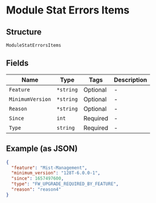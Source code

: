 
# Module Stat Errors Items

## Structure

`ModuleStatErrorsItems`

## Fields

| Name | Type | Tags | Description |
|  --- | --- | --- | --- |
| `Feature` | `*string` | Optional | - |
| `MinimumVersion` | `*string` | Optional | - |
| `Reason` | `*string` | Optional | - |
| `Since` | `int` | Required | - |
| `Type` | `string` | Required | - |

## Example (as JSON)

```json
{
  "feature": "Mist-Management",
  "minimum_version": "128T-6.0.0-1",
  "since": 1657497600,
  "type": "FW_UPGRADE_REQUIRED_BY_FEATURE",
  "reason": "reason4"
}
```

